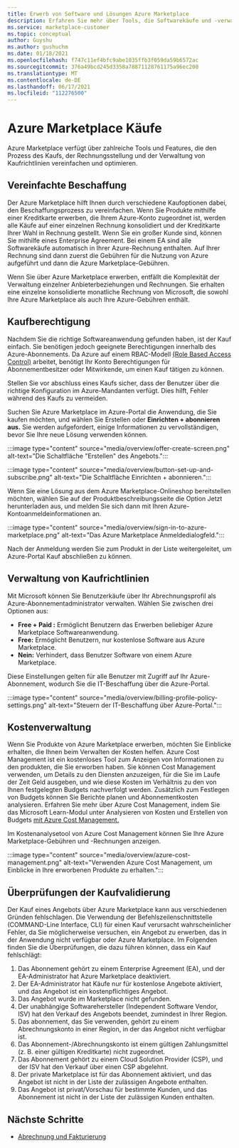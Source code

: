 ```yaml
---
title: Erwerb von Software und Lösungen Azure Marketplace
description: Erfahren Sie mehr über Tools, die Softwarekäufe und -verwaltung in Azure Marketplace.
ms.service: marketplace-customer
ms.topic: conceptual
author: Guyshu
ms.author: gushuchm
ms.date: 01/18/2021
ms.openlocfilehash: f747c11ef4bfc9abe1035ffb3f059da59b6572ac
ms.sourcegitcommit: 376a49bcd245d3358a78871128761175a96ec200
ms.translationtype: MT
ms.contentlocale: de-DE
ms.lasthandoff: 06/17/2021
ms.locfileid: "112276500"
---
```

# <a name="azure-marketplace-purchasing"></a>Azure Marketplace Käufe

Azure Marketplace verfügt über zahlreiche Tools und Features, die den Prozess des Kaufs, der Rechnungsstellung und der Verwaltung von Kaufrichtlinien vereinfachen und optimieren.

## <a name="simplified-procurement"></a>Vereinfachte Beschaffung

Der Azure Marketplace hilft Ihnen durch verschiedene Kaufoptionen dabei, den Beschaffungsprozess zu vereinfachen. Wenn Sie Produkte mithilfe einer Kreditkarte erwerben, die Ihrem Azure-Konto zugeordnet ist, werden alle Käufe auf einer einzelnen Rechnung konsolidiert und der Kreditkarte Ihrer Wahl in Rechnung gestellt. Wenn Sie ein großer Kunde sind, können Sie mithilfe eines Enterprise Agreement. Bei einem EA sind alle Softwarekäufe automatisch in Ihrer Azure-Rechnung enthalten. Auf Ihrer Rechnung sind dann zuerst die Gebühren für die Nutzung von Azure aufgeführt und dann die Azure Marketplace-Gebühren.

Wenn Sie über Azure Marketplace erwerben, entfällt die Komplexität der Verwaltung einzelner Anbieterbeziehungen und Rechnungen. Sie erhalten eine einzelne konsolidierte monatliche Rechnung von Microsoft, die sowohl Ihre Azure Marketplace als auch Ihre Azure-Gebühren enthält.

## <a name="permission-to-purchase"></a>Kaufberechtigung

Nachdem Sie die richtige Softwareanwendung gefunden haben, ist der Kauf einfach. Sie benötigen jedoch geeignete Berechtigungen innerhalb des Azure-Abonnements. Da Azure auf einem RBAC-Modell [(Role Based Access Control)](/azure/role-based-access-control/overview)  arbeitet,  benötigt Ihr Konto Berechtigungen für Abonnementbesitzer oder Mitwirkende, um einen Kauf tätigen zu können.

Stellen Sie vor abschluss eines Kaufs sicher, dass der Benutzer über die richtige Konfiguration im Azure-Mandanten verfügt. Dies hilft, Fehler während des Kaufs zu vermeiden.

Suchen Sie Azure Marketplace im Azure-Portal die Anwendung, die Sie kaufen möchten,  und wählen Sie Erstellen oder **Einrichten + abonnieren aus.** Sie werden aufgefordert, einige Informationen zu vervollständigen, bevor Sie Ihre neue Lösung verwenden können.

:::image type="content" source="media/overview/offer-create-screen.png" alt-text="Die Schaltfläche &quot;Erstellen&quot; des Angebots.":::

:::image type="content" source="media/overview/button-set-up-and-subscribe.png" alt-text="Die Schaltfläche Einrichten + abonnieren.":::

Wenn Sie eine Lösung aus dem Azure Marketplace-Onlineshop bereitstellen  möchten, wählen Sie auf der Produktbeschreibungsseite die Option Jetzt herunterladen aus, und melden Sie sich dann mit Ihren Azure-Kontoanmeldeinformationen an.

:::image type="content" source="media/overview/sign-in-to-azure-marketplace.png" alt-text="Das Azure Marketplace Anmeldedialogfeld.":::

Nach der Anmeldung werden Sie zum Produkt in der Liste weitergeleitet, um Azure-Portal Kauf abschließen zu können.

## <a name="purchase-policy-management"></a>Verwaltung von Kaufrichtlinien

Mit Microsoft können Sie Benutzerkäufe über Ihr Abrechnungsprofil als Azure-Abonnementadministrator verwalten. Wählen Sie zwischen drei Optionen aus:

- **Free + Paid :** Ermöglicht Benutzern das Erwerben beliebiger Azure Marketplace Softwareanwendung.
- **Free:** Ermöglicht Benutzern, nur kostenlose Software aus Azure Marketplace.
- **Nein:** Verhindert, dass Benutzer Software von einem Azure Marketplace.

Diese Einstellungen gelten für alle Benutzer mit Zugriff auf Ihr Azure-Abonnement, wodurch Sie die IT-Beschaffung über die Azure-Portal.

:::image type="content" source="media/overview/billing-profile-policy-settings.png" alt-text="Steuern der IT-Beschaffung über Azure-Portal.":::

## <a name="cost-management"></a>Kostenverwaltung

Wenn Sie Produkte von Azure Marketplace erwerben, möchten Sie Einblicke erhalten, die Ihnen beim Verwalten der Kosten helfen. Azure Cost Management ist ein kostenloses Tool zum Anzeigen von Informationen zu den produkten, die Sie erworben haben. Sie können Cost Management verwenden, um Details zu den Diensten anzuzeigen, für die Sie im Laufe der Zeit Geld ausgeben, und wie diese Kosten im Verhältnis zu den von Ihnen festgelegten Budgets nachverfolgt werden. Zusätzlich zum Festlegen von Budgets können Sie Berichte planen und Abonnementkosten analysieren. Erfahren Sie mehr über Azure Cost Management, indem Sie das Microsoft Learn-Modul unter Analysieren von Kosten und Erstellen von Budgets [mit Azure Cost Management.](/learn/modules/analyze-costs-create-budgets-azure-cost-management/)

Im Kostenanalysetool von Azure Cost Management können Sie Ihre Azure Marketplace-Gebühren und -Rechnungen anzeigen.

:::image type="content" source="media/overview/azure-cost-management.png" alt-text="Verwenden Azure Cost Management, um Einblicke in Ihre erworbenen Produkte zu erhalten.":::

## <a name="purchase-validation-checks"></a>Überprüfungen der Kaufvalidierung

Der Kauf eines Angebots über Azure Marketplace kann aus verschiedenen Gründen fehlschlagen. Die Verwendung der Befehlszeilenschnittstelle (COMMAND-Line Interface, CLI) für einen Kauf verursacht wahrscheinlicher Fehler, da Sie möglicherweise versuchen, ein Angebot zu erwerben, das in der Anwendung nicht verfügbar oder Azure Marketplace. Im Folgenden finden Sie die Überprüfungen, die dazu führen können, dass ein Kauf fehlschlägt:

1. Das Abonnement gehört zu einem Enterprise Agreement (EA), und der EA-Administrator hat Azure Marketplace deaktiviert.
1. Der EA-Administrator hat Käufe nur für kostenlose Angebote aktiviert, und das Angebot ist ein kostenpflichtiges Angebot.
1. Das Angebot wurde im Marketplace nicht gefunden.
1. Der unabhängige Softwarehersteller (Independent Software Vendor, ISV) hat den Verkauf des Angebots beendet, zumindest in Ihrer Region.
1. Das abonnement, das Sie verwenden, gehört zu einem Abrechnungskonto in einer Region, in der das Angebot nicht verfügbar ist.
1. Das Abonnement-/Abrechnungskonto ist einem gültigen Zahlungsmittel (z. B. einer gültigen Kreditkarte) nicht zugeordnet.
1. Das Abonnement gehört zu einem Cloud Solution Provider (CSP), und der ISV hat den Verkauf über einen CSP abgelehnt.
1. Der private Marketplace ist für das Abonnement aktiviert, und das Angebot ist nicht in der Liste der zulässigen Angebote enthalten.
1. Das Angebot ist privat/Vorschau für bestimmte Kunden, und das Abonnement ist nicht in der Liste der zulässigen Kunden enthalten.

## <a name="next-steps"></a>Nächste Schritte

- [Abrechnung und Fakturierung](billing-invoicing.md)